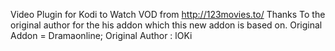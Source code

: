 Video Plugin for Kodi to Watch VOD from http://123movies.to/
Thanks To the original author for the his addon which this new addon is based on.
Original Addon = Dramaonline; Original Author : lOKi   

